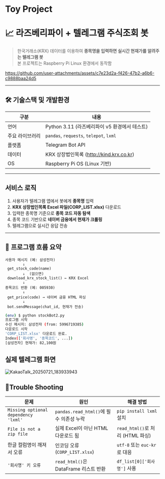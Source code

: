 # Toy Project
# 📈 라즈베리파이 + 텔레그램 주식조회 봇

> 한국거래소(KRX) 데이터를 이용하여 **종목명을 입력하면 실시간 현재가를 알려주는 텔레그램 봇**  
> 본 프로젝트는 Raspberry Pi Linux 환경에서 동작함

https://github.com/user-attachments/assets/c7e23d2a-f426-47b2-a6b6-c9888baa24d5

---

## 🛠️ 기술스택 및 개발환경

| 구분       | 내용                                      |
|------------|-------------------------------------------|
| 언어     | Python 3.11 (라즈베리파이 v5 환경에서 테스트) |
| 주요 라이브러리 | `pandas`, `requests`, `telepot`, `lxml` |
| 플랫폼  | Telegram Bot API                         |
| 데이터  | KRX 상장법인목록 (http://kind.krx.co.kr) |
| OS | Raspberry Pi OS (Linux 기반)             |

---

## 서비스 로직

1. 사용자가 텔레그램 앱에서 봇에게 **종목명** 입력  
2. **KRX 상장법인목록 Excel 파일(CORP_LIST.xlsx)** 다운로드
3. 입력한 종목명 기준으로 **종목 코드 자동 탐색**  
4. 종목 코드 기반으로 **네이버 금융에서 현재가 크롤링**  
5. 텔레그램으로 실시간 응답 전송  

---

## 🧠 프로그램 흐름 요약

```text
사용자 메시지 (예: 삼성전자)
        ↓
 get_stock_code(name)
        ↓  (없으면)
 download_krx_stock_list() ← KRX Excel
        ↓
종목코드 반환 (예: 005930)
        ↓
 get_price(code) → 네이버 금융 HTML 파싱
        ↓
 bot.sendMessage(chat_id, 현재가 전송)
```

```bash
(env) $ python stockBot2.py
프로그램 시작
수신 메시지: 삼성전자 (from: 5996719385)
다운로드 시작
'CORP_LIST.xlsx' 다운로드 완료.
Index(['회사명', '종목코드', ...])
[삼성전자] 현재가: 82,100원
```

## 실제 텔레그램 화면
![KakaoTalk_20250721_183933943](https://github.com/user-attachments/assets/1d665cd5-8faf-4979-8e7d-3fe2766905d0)

## 🧯Trouble Shooting
| 문제                                   | 원인                              | 해결 방법                       |
| ------------------------------------ | ------------------------------- | --------------------------- |
| `Missing optional dependency 'lxml'` | `pandas.read_html()`에 필수 의존성 누락 | `pip install lxml` 설치       |
| `File is not a zip file`             | 실제 Excel이 아닌 HTML 다운로드 됨        | `read_html()`로 처리 (HTML 파싱) |
| 한글 컬럼명이 깨져서 오류                       | 인코딩 오류 (`CORP_LIST.xlsx`)       | `utf-8` 또는 `euc-kr`로 대응     |
| `'회사명' 키 오류`                         | `read_html()`은 DataFrame 리스트 반환 | `df_list[0]['회사명']` 사용      |

